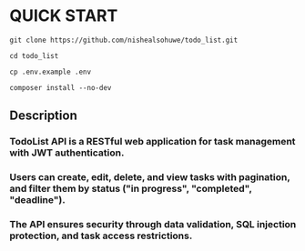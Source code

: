 QUICK START
===========

```git clone https://github.com/nishealsohuwe/todo_list.git```

```cd todo_list```

```cp .env.example .env```

```composer install --no-dev```

  

Description
-----------

### TodoList API is a RESTful web application for task management with JWT authentication. 
### Users can create, edit, delete, and view tasks with pagination, and filter them by status ("in progress", "completed", "deadline"). 
### The API ensures security through data validation, SQL injection protection, and task access restrictions.
